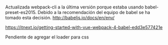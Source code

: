#

Actualizada webpack-cli a la última versión porque estaba usando babel-preset-es2015. Debido a la recomendación del equipo de babel se ha tomado esta decisión.
http://babeljs.io/docs/en/env/

https://itnext.io/getting-started-with-vue-webpack-4-babel-edd3e577421e

Pendiente de agregar el loader para css